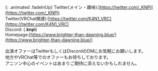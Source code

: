 {: .animated .fadeInUp}
Twitter(メイン・趣味):[https://twitter.com/_KNPi](https://twitter.com/_KNPi)  
Twitter(VRChat関連):[https://twitter.com/K4N1_VRC](https://twitter.com/K4N1_VRC)  
Discord: (**.knpi**)  
Homepage:[https://www.brighter-than-dawning.blue/](https://www.brighter-than-dawning.blue/)  
<br/>
出演オファーはTwitterもしくはDiscordのDMにお気軽にお願いします。  
地方やVRChat等でのオファーもお待ちしております。  
アニソン中心のイベントはあまりご期待に添えないかもしれません。  